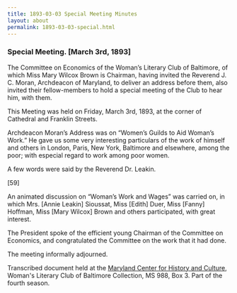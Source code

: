 ```yaml
---
title: 1893-03-03 Special Meeting Minutes
layout: about
permalink: 1893-03-03-special.html
---
```

### Special Meeting. [March 3rd, 1893]

The Committee on Economics of the Woman’s Literary Club of Baltimore, of which Miss Mary Wilcox Brown is Chairman, having invited the Reverend J. C. Moran, Archdeacon of Maryland, to deliver an address before them, also invited their fellow-members to hold a special meeting of the Club to hear him, with them.

This Meeting was held on Friday, March 3rd, 1893, at the corner of Cathedral and Franklin Streets.

Archdeacon Moran’s Address was on “Women’s Guilds to Aid Woman’s Work.” He gave us some very interesting particulars of the work of himself and others in London, Paris, New York, Baltimore and elsewhere, among the poor; with especial regard to work among poor women.

A few words were said by the Reverend Dr. Leakin.

[59]

An animated discussion on “Woman’s Work and Wages” was carried on, in which Mrs. [Annie Leakin] Sioussat, Miss [Edith] Duer, Miss [Fanny] Hoffman, Miss [Mary Wilcox] Brown and others participated, with great interest.

The President spoke of the efficient young Chairman of the Committee on Economics, and congratulated the Committee on the work that it had done.

The meeting informally adjourned.

Transcribed document held at the [Maryland Center for History and Culture](http://mdhs.org/), Woman's Literary Club of Baltimore Collection, MS 988, Box 3. Part of the fourth season.